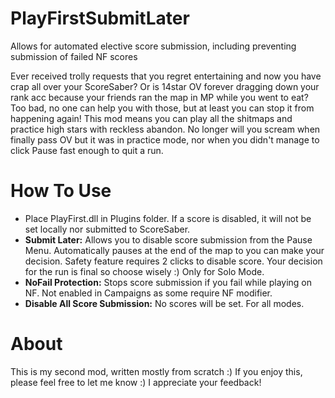 # PlayFirstSubmitLater
Allows for automated elective score submission, including preventing submission of failed NF scores

Ever received trolly requests that you regret entertaining and now you have crap all over your ScoreSaber? Or is 14star OV forever dragging down your rank acc because your friends ran the map in MP while you went to eat? Too bad, no one can help you with those, but at least you can stop it from happening again! 
This mod means you can play all the shitmaps and practice high stars with reckless abandon. No longer will you scream when finally pass OV but it was in practice mode, nor when you didn't manage to click Pause fast enough to quit a run.

# How To Use
- Place PlayFirst.dll in Plugins folder. If a score is disabled, it will not be set locally nor submitted to ScoreSaber.
- **Submit Later:** Allows you to disable score submission from the Pause Menu. Automatically pauses at the end of the map to you can make your decision. Safety feature requires 2 clicks to disable score. Your decision for the run is final so choose wisely :) Only for Solo Mode.
- **NoFail Protection:** Stops score submission if you fail while playing on NF. Not enabled in Campaigns as some require NF modifier.
- **Disable All Score Submission:** No scores will be set. For all modes.

# About
This is my second mod, written mostly from scratch :) If you enjoy this, please feel free to let me know :) I appreciate your feedback!
